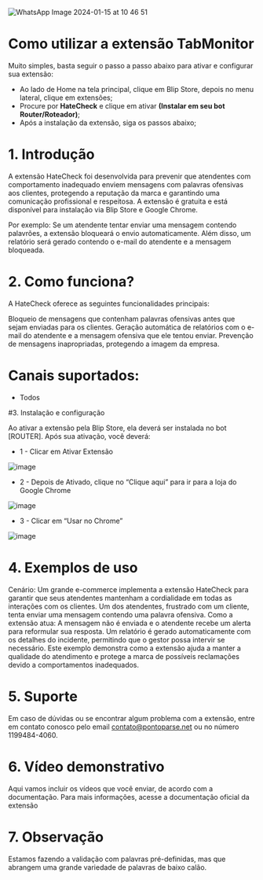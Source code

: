 ![WhatsApp Image 2024-01-15 at 10 46 51](https://github.com/Wilkor/doc-plugin-fura-fila/assets/34819624/acaf6e2b-c51c-435d-ae54-becbc8fe0b47)



# Como utilizar a extensão TabMonitor

Muito simples, basta seguir o passo a passo abaixo para ativar e configurar sua extensão:

 - Ao lado de Home na tela principal, clique em Blip Store, depois no menu lateral, clique em extensões;
 - Procure por **HateCheck** e clique em ativar **(Instalar em seu bot Router/Roteador)**;
 - Após a instalação da extensão, siga os passos abaixo;

# 1. Introdução 

A extensão HateCheck foi desenvolvida para prevenir que atendentes com comportamento inadequado enviem mensagens com palavras ofensivas aos clientes, protegendo a reputação da marca e garantindo uma comunicação profissional e respeitosa. A extensão é gratuita e está disponível para instalação via Blip Store e Google Chrome.

Por exemplo: Se um atendente tentar enviar uma mensagem contendo palavrões, a extensão bloqueará o envio automaticamente. Além disso, um relatório será gerado contendo o e-mail do atendente e a mensagem bloqueada.


# 2. Como funciona?
 
 
A HateCheck oferece as seguintes funcionalidades principais:
       
Bloqueio de mensagens que contenham palavras ofensivas antes que sejam enviadas para os clientes.
Geração automática de relatórios com o e-mail do atendente e a mensagem ofensiva que ele tentou enviar.
Prevenção de mensagens inapropriadas, protegendo a imagem da empresa.

# Canais suportados:
- Todos

#3. Instalação e configuração

Ao ativar a extensão pela Blip Store, ela deverá ser instalada no bot [ROUTER]. Após sua ativação, você deverá:

- 1 - Clicar em Ativar Extensão

![image](https://github.com/user-attachments/assets/e9558908-b956-4622-aeca-d6c370d71fbe)

- 2 - Depois de Ativado, clique no “Clique aqui” para ir para a loja do Google Chrome

![image](https://github.com/user-attachments/assets/6646ccc2-2f8b-4b74-b829-a1e3fd16f686)

- 3 - Clicar em “Usar no Chrome”

![image](https://github.com/user-attachments/assets/bce3372c-fcf9-4acc-a3b6-cf50a4936b93)


# 4. Exemplos de uso 

Cenário: Um grande e-commerce implementa a extensão HateCheck para garantir que seus atendentes mantenham a cordialidade em todas as interações com os clientes. Um dos atendentes, frustrado com um cliente, tenta enviar uma mensagem contendo uma palavra ofensiva.
Como a extensão atua: A mensagem não é enviada e o atendente recebe um alerta para reformular sua resposta. Um relatório é gerado automaticamente com os detalhes do incidente, permitindo que o gestor possa intervir se necessário.
Este exemplo demonstra como a extensão ajuda a manter a qualidade do atendimento e protege a marca de possíveis reclamações devido a comportamentos inadequados.

# 5. Suporte 

Em caso de dúvidas ou se encontrar algum problema com a extensão, entre em contato conosco pelo email contato@pontoparse.net ou no número 1199484-4060. 

# 6. Vídeo demonstrativo

Aqui vamos incluir os vídeos que você enviar, de acordo com a documentação. Para mais informações, acesse a documentação oficial da extensão

# 7. Observação

Estamos fazendo a validação com palavras pré-definidas, mas que abrangem uma grande variedade de palavras de baixo calão.
